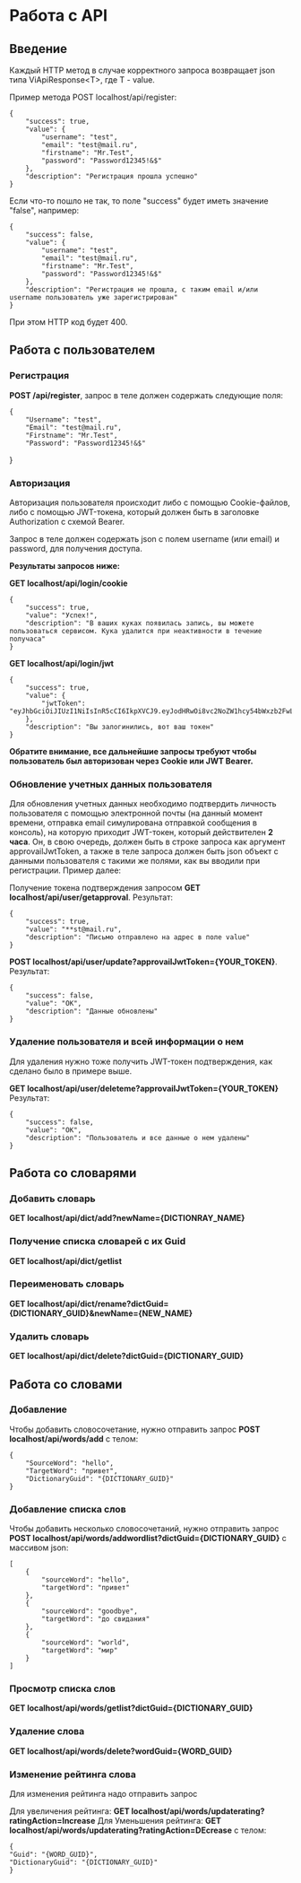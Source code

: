 # Работа с API

## Введение
Каждый HTTP метод в случае корректного запроса возвращает json типа ViApiResponse\<T>, где T - value.

Пример метода POST localhost/api/register:

    {
        "success": true,
        "value": {
            "username": "test",
            "email": "test@mail.ru",
            "firstname": "Mr.Test",
            "password": "Password12345!&$"
        },
        "description": "Регистрация прошла успешно"
    }

Если что-то пошло не так, то поле "success" будет иметь значение "false", например:

    {
        "success": false,
        "value": {
            "username": "test",
            "email": "test@mail.ru",
            "firstname": "Mr.Test",
            "password": "Password12345!&$"
        },
        "description": "Регистрация не прошла, с таким email и/или username пользователь уже зарегистрирован"
    }

При этом HTTP код будет 400.

## Работа с пользователем

### Регистрация
**POST /api/register**, запрос в теле должен содержать следующие поля:

    {
        "Username": "test",
        "Email": "test@mail.ru",
        "Firstname": "Mr.Test",
        "Password": "Password12345!&$" 
}

### Авторизация

Авторизация пользователя происходит либо с помощью Cookie-файлов, либо с помощью JWT-токена, который должен быть в заголовке Authorization с схемой Bearer. 

Запрос в теле должен содержать json с полем username (или email) и password, для получения доступа.

**Результаты запросов ниже:**

**GET localhost/api/login/cookie**

    {
        "success": true,
        "value": "Успех!",
        "description": "В ваших куках появилась запись, вы можете пользоваться сервисом. Кука удалится при неактивности в течение получаса"
    }

**GET localhost/api/login/jwt**

    {
        "success": true,
        "value": {
            "jwtToken": "eyJhbGciOiJIUzI1NiIsInR5cCI6IkpXVCJ9.eyJodHRwOi8vc2NoZW1hcy54bWxzb2FwLm9yZy93cy8yMDA1LzA1L2lkZW50aXR5L2NsYWltcy9uYW1laWRlbnRpZmllciI6IjQ0ZTdjZTdhLTc1NDUtNDIzZi04OTM3LWNlNDBlNTI5MmJkYSIsImV4cCI6MTY5NDcxODQyOCwiaXNzIjoiVmlBcGlTZXJ2ZXIiLCJhdWQiOiJWaUFwaUNsaWVudCJ9.sfybe0R5LZdXYdkGvIB9Qx3wJVH8Gk4eqE_qW1pHxso"
        },
        "description": "Вы залогинились, вот ваш токен"
    }

**Обратите внимание, все дальнейшие запросы требуют чтобы пользователь был авторизован через Cookie или JWT Bearer.**

### Обновление учетных данных пользователя

Для обновления учетных данных необходимо подтвердить личность пользователя с помощью электронной почты (на данный момент времени, отправка email симулирована отправкой сообщения в консоль), на которую приходит JWT-токен, который действителен **2 часа**. Он, в свою очередь, должен быть в строке запроса как аргумент approvailJwtToken, а также в теле запроса должен быть json объект с данными пользователя с такими же полями, как вы вводили при регистрации. Пример далее:

Получение токена подтверждения запросом **GET localhost/api/user/getapproval**. Результат: 

    {
        "success": true,
        "value": "**st@mail.ru",
        "description": "Письмо отправлено на адрес в поле value"
    }

**POST localhost/api/user/update?approvailJwtToken={YOUR_TOKEN}**. Результат:

    {
        "success": false,
        "value": "OK",
        "description": "Данные обновлены"
    }

### Удаление пользователя и всей информации о нем

Для удаления нужно тоже получить JWT-токен подтверждения, как сделано было в примере выше.

**GET localhost/api/user/deleteme?approvailJwtToken={YOUR_TOKEN}** Результат:

    {
        "success": false,
        "value": "OK",
        "description": "Пользователь и все данные о нем удалены"
    }

## Работа со словарями

### Добавить словарь
**GET localhost/api/dict/add?newName={DICTIONRAY_NAME}**

### Получение списка словарей с их Guid
**GET localhost/api/dict/getlist**

### Переименовать словарь
**GET localhost/api/dict/rename?dictGuid={DICTIONARY_GUID}&newName={NEW_NAME}**

### Удалить словарь

**GET localhost/api/dict/delete?dictGuid={DICTIONARY_GUID}**

## Работа со словами

### Добавление
Чтобы добавить словосочетание, нужно отправить запрос **POST localhost/api/words/add** с телом:

    {
        "SourceWord": "hello",
        "TargetWord": "привет",
        "DictionaryGuid": "{DICTIONARY_GUID}"
    }

### Добавление списка слов
Чтобы добавить несколько словосочетаний, нужно отправить запрос **POST localhost/api/words/addwordlist?dictGuid={DICTIONARY_GUID}** с массивом json:

    [
        {
            "sourceWord": "hello",
            "targetWord": "привет"
        },
        {
            "sourceWord": "goodbye",
            "targetWord": "до свидания"
        }, 
        {
            "sourceWord": "world",
            "targetWord": "мир"
        }
    ]

### Просмотр списка слов

**GET localhost/api/words/getlist?dictGuid={DICTIONARY_GUID}**

### Удаление слова

**GET localhost/api/words/delete?wordGuid={WORD_GUID}**

### Изменение рейтинга слова
Для изменения рейтинга надо отправить запрос

Для увеличения рейтинга: **GET localhost/api/words/updaterating?ratingAction=Increase**
Для Уменьшения рейтинга: **GET localhost/api/words/updaterating?ratingAction=DEcrease** 
с телом:

    {
    "Guid": "{WORD_GUID}",
    "DictionaryGuid": "{DICTIONARY_GUID}"
    }


